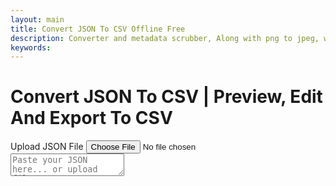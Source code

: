 ```yaml
---
layout: main
title: Convert JSON To CSV Offline Free
description: Converter and metadata scrubber, Along with png to jpeg, wav to mp3, Recet Image & Much more;
keywords: 
---
```


<script src="https://code.jquery.com/jquery-3.6.0.min.js"></script>
<script src="https://cdn.jsdelivr.net/npm/jsonview@1.2.0/dist/jquery.jsonview.min.js"></script>
<link href="https://cdn.jsdelivr.net/npm/jsonview@1.2.0/dist/jquery.jsonview.min.css" rel="stylesheet">

<script src="https://cdnjs.cloudflare.com/ajax/libs/xlsx/0.18.5/xlsx.full.min.js"></script>

<h1>Convert JSON To CSV | Preview, Edit And Export To CSV</h1>
<!-- Tool section -->
<section class="tool-section container">
    <div class="upload-section">
        <label for="json-file" class="upload-label">Upload JSON File</label>
        <input type="file" id="json-file" accept=".json">
    </div>

<div id="loader" style="display:none;">⏳ Loading file...</div>
    <div style="width: 99%; justify-content: flex-end; margin-top: 1rem; position: sticky; display:none;"
        id="exportOptions">
        <label class="export-label" onclick="convertToCSV()"><u>Convert JSON To CSV</u></label>
    </div>
</section>
<div id="json-tool-wrapper">
  <div id="json-editor-container">
   <textarea id="json-editor" placeholder="Paste your JSON here... or upload file"></textarea>
  </div>
  <div id="json-viewer-container" style="display: flex; justify-content:start;">
   <div id="json-tree-viewer" style="display: flex; justify-content:start;"></div>
  </div>
</div>
<div style="min-width: 100%; display:none; justify-content: flex-end; margin-top: 1rem; margin-bottom: 1rem;" id="exportButtons">
 <label>You Can Edit CSV If Want</label>
 <label class="export-label" onclick="exportToCSV()"><u> Export To csv</u></label>
 <label class="export-label" onclick="showJson()"><u>Show JSON</u></label>
</div>
   <textarea id="csv-viewer" placeholder="Data Will Be Displayed Here" style="display:none; height: 68vh"></textarea>

<script src="/assets/js/json-to-csv.js"></script>

